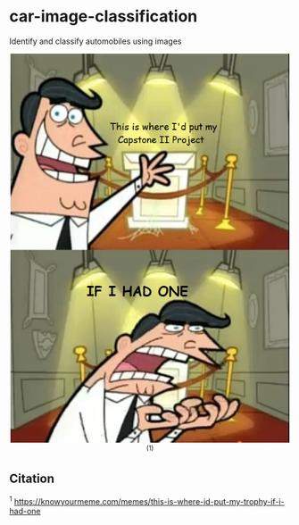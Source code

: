 # car-image-classification
Identify and classify automobiles using images


<p align="center">
  <img src="main/img/capstone_II_holder.png" width = 500><sup>(1)</sup>
</p>


## Citation

<sup>1</sup> https://knowyourmeme.com/memes/this-is-where-id-put-my-trophy-if-i-had-one
